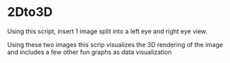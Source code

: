 # 2Dto3D

Using this script, insert 1 image split into a left eye and right eye view. 

Using these two images this scrip visualizes the 3D rendering of the image and includes a few other fun graphs as data visualization
